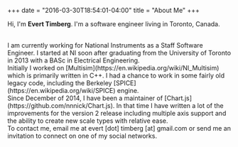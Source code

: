 +++
date = "2016-03-30T18:54:01-04:00"
title = "About Me"
+++

Hi, I'm **Evert Timberg**. I'm a software engineer living in Toronto, Canada.

<br>
I am currently working for National Instruments as a Staff Software Engineer. I started at NI soon after graduating from the University of Toronto in 2013 with a BASc in Electrical Engineering. 

<br>
Initially I worked on [Multisim](https://en.wikipedia.org/wiki/NI_Multisim) which is primarily written in C++. I had a chance to work in some fairly old legacy code, including the Berkeley [SPICE](https://en.wikipedia.org/wiki/SPICE) engine. 

<br>
Since December of 2014, I have been a maintainer of [Chart.js](https://github.com/nnnick/Chart.js). In that time I have written a lot of the improvements for the version 2 release including multiple axis support and the ability to create new scale types with relative ease.

<br>
To contact me, email me at evert [dot] timberg [at] gmail.com or send me an invitation to connect on one of my social networks.